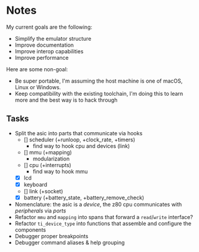 # Notes

My current goals are the following:

- Simplify the emulator structure
- Improve documentation
- Improve interop capabilities
- Improve performance

Here are some non-goal:

- Be super portable, I'm assuming the host machine is one of macOS, Linux or Windows.
- Keep compatibility with the existing toolchain, I'm doing this to learn more and the best way is to hack through

## Tasks

- Split the asic into parts that communicate via hooks
	- [] scheduler (+runloop, +clock_rate, +timers)
		- find way to hook cpu and devices (link)
	- [] mmu (+mapping)
		- modularization
	- [] cpu (+interrupts)
		- find way to hook mmu
	- [x] lcd
	- [x] keyboard
	- [] link (+socket)
	- [x] battery (+battery_state, +battery_remove_check)
- Nomenclature: the asic is a _device_, the z80 cpu communicates with _peripherals_ via _ports_
- Refactor `mmu` and `mapping` into spans that forward a `read`/`write` interface?
- Refactor `ti_device_type` into functions that assemble and configure the components
- Debugger proper breakpoints
- Debugger command aliases & help grouping

